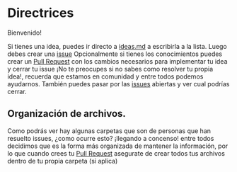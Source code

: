 # Directrices
Bienvenido!

Si tienes una idea, puedes ir directo a [ideas.md](ideas.md) a escribirla a la lista. 
Luego debes crear una [issue](https://github.com/DanielaS-Tochi/github-microsoft-codigo-facilito/issues/new/choose) 
Opcionalmente si tienes los conocimientos puedes crear un [Pull Request](https://github.com/DanielaS-Tochi/github-microsoft-codigo-facilito/compare) con los cambios necesarios para implementar tu idea y cerrar tu issue
¡No te preocupes si no sabes como resolver tu propia idea!, recuerda que estamos en comunidad y entre todos podemos ayudarnos.
También puedes pasar por las [issues](https://github.com/DanielaS-Tochi/github-microsoft-codigo-facilito/issues) abiertas y ver cual podrías cerrar.

## Organización de archivos.
Como podrás ver hay algunas carpetas que son de personas que han resuelto issues, ¿como ocurre esto? ¡llegando a concenso! entre todos decidimos que es la forma más organizada de mantener la información, por lo que cuando crees tu [Pull Request](https://github.com/DanielaS-Tochi/github-microsoft-codigo-facilito/compare) asegurate de crear todos tus archivos dentro de tu propia carpeta (si aplica)

